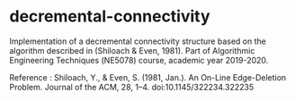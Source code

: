 # decremental-connectivity
Implementation of a decremental connectivity structure based on the algorithm described in (Shiloach & Even, 1981). Part of Algorithmic Engineering Techniques (ΝΕ5078) course, academic year 2019-2020.

Reference
: Shiloach, Y., & Even, S. (1981, Jan.). An On-Line Edge-Deletion Problem. Journal of the ACM, 28, 1–4. doi:10.1145/322234.322235
